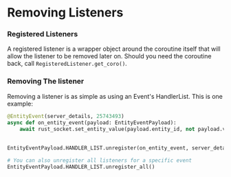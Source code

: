# Removing Listeners

### Registered Listeners

A registered listener is a wrapper object around the coroutine itself that will allow the listener to be removed later 
on. Should you need the coroutine back, call `RegisteredListener.get_coro()`.

### Removing The listener

Removing a listener is as simple as using an Event's HandlerList. This is one example:

```python
@EntityEvent(server_details, 25743493)
async def on_entity_event(payload: EntityEventPayload):
    await rust_socket.set_entity_value(payload.entity_id, not payload.value)
    
    
EntityEventPayload.HANDLER_LIST.unregister(on_entity_event, server_details)

# You can also unregister all listeners for a specific event
EntityEventPayload.HANDLER_LIST.unregister_all()
```
